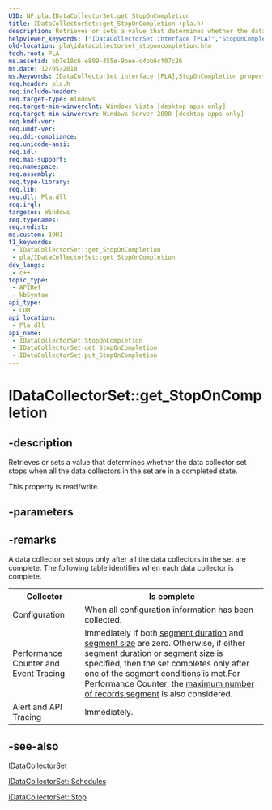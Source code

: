 ```yaml
---
UID: NF:pla.IDataCollectorSet.get_StopOnCompletion
title: IDataCollectorSet::get_StopOnCompletion (pla.h)
description: Retrieves or sets a value that determines whether the data collector set stops when all the data collectors in the set are in a completed state.
helpviewer_keywords: ["IDataCollectorSet interface [PLA]","StopOnCompletion property","IDataCollectorSet.StopOnCompletion","IDataCollectorSet.get_StopOnCompletion","IDataCollectorSet::StopOnCompletion","IDataCollectorSet::get_StopOnCompletion","IDataCollectorSet::put_StopOnCompletion","StopOnCompletion property [PLA]","StopOnCompletion property [PLA]","IDataCollectorSet interface","get_StopOnCompletion","pla.idatacollectorset_stoponcompletion","pla/IDataCollectorSet::StopOnCompletion","pla/IDataCollectorSet::get_StopOnCompletion","pla/IDataCollectorSet::put_StopOnCompletion"]
old-location: pla\idatacollectorset_stoponcompletion.htm
tech.root: PLA
ms.assetid: bb7e18c6-e809-455e-9bee-c4bb6cf07c26
ms.date: 12/05/2018
ms.keywords: IDataCollectorSet interface [PLA],StopOnCompletion property, IDataCollectorSet.StopOnCompletion, IDataCollectorSet.get_StopOnCompletion, IDataCollectorSet::StopOnCompletion, IDataCollectorSet::get_StopOnCompletion, IDataCollectorSet::put_StopOnCompletion, StopOnCompletion property [PLA], StopOnCompletion property [PLA],IDataCollectorSet interface, get_StopOnCompletion, pla.idatacollectorset_stoponcompletion, pla/IDataCollectorSet::StopOnCompletion, pla/IDataCollectorSet::get_StopOnCompletion, pla/IDataCollectorSet::put_StopOnCompletion
req.header: pla.h
req.include-header: 
req.target-type: Windows
req.target-min-winverclnt: Windows Vista [desktop apps only]
req.target-min-winversvr: Windows Server 2008 [desktop apps only]
req.kmdf-ver: 
req.umdf-ver: 
req.ddi-compliance: 
req.unicode-ansi: 
req.idl: 
req.max-support: 
req.namespace: 
req.assembly: 
req.type-library: 
req.lib: 
req.dll: Pla.dll
req.irql: 
targetos: Windows
req.typenames: 
req.redist: 
ms.custom: 19H1
f1_keywords:
 - IDataCollectorSet::get_StopOnCompletion
 - pla/IDataCollectorSet::get_StopOnCompletion
dev_langs:
 - c++
topic_type:
 - APIRef
 - kbSyntax
api_type:
 - COM
api_location:
 - Pla.dll
api_name:
 - IDataCollectorSet.StopOnCompletion
 - IDataCollectorSet.get_StopOnCompletion
 - IDataCollectorSet.put_StopOnCompletion
---
```


# IDataCollectorSet::get_StopOnCompletion


## -description

Retrieves or sets a value that determines whether the data collector set stops when all the data collectors in the set are in a completed state.

This property is read/write.

## -parameters

## -remarks

A data collector set stops only after all the data collectors in the set are complete. The following table identifies when each data collector is complete.

<table>
<tr>
<th>Collector</th>
<th>Is complete </th>
</tr>
<tr>
<td>Configuration</td>
<td>When all configuration information has been collected.</td>
</tr>
<tr>
<td>Performance Counter and Event Tracing</td>
<td>Immediately if both <a href="https://docs.microsoft.com/previous-versions/windows/desktop/api/pla/nf-pla-idatacollectorset-get_segmentmaxduration">segment duration</a> and <a href="https://docs.microsoft.com/previous-versions/windows/desktop/api/pla/nf-pla-idatacollectorset-get_segmentmaxsize">segment size</a> are zero. Otherwise, if either segment duration or segment size is specified, then the set completes only after one of the segment conditions is met.For Performance Counter, the <a href="https://docs.microsoft.com/previous-versions/windows/desktop/api/pla/nf-pla-iperformancecounterdatacollector-get_segmentmaxrecords">maximum number of records segment</a> is also considered.

</td>
</tr>
<tr>
<td>Alert and API Tracing</td>
<td>Immediately. </td>
</tr>
</table>

## -see-also

<a href="https://docs.microsoft.com/previous-versions/windows/desktop/api/pla/nn-pla-idatacollectorset">IDataCollectorSet</a>



<a href="https://docs.microsoft.com/previous-versions/windows/desktop/api/pla/nf-pla-idatacollectorset-get_schedules">IDataCollectorSet::Schedules</a>



<a href="https://docs.microsoft.com/previous-versions/windows/desktop/api/pla/nf-pla-idatacollectorset-stop">IDataCollectorSet::Stop</a>

